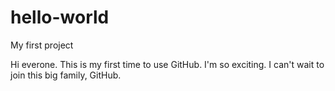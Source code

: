 # hello-world
My first project

Hi everone. This is my first time to use GitHub. I'm so exciting.
I can't wait to join this big family, GitHub.
